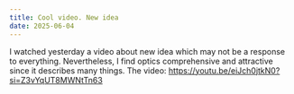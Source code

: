 ```yaml
---
title: Cool video. New idea
date: 2025-06-04
---
```

I watched yesterday a video about new idea which may not be a response to everything. Nevertheless, I find optics comprehensive and attractive since it describes many things.
The video: https://youtu.be/eiJch0jtkN0?si=Z3vYqUT8MWNtTn63
